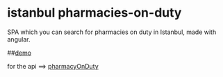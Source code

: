 # istanbul pharmacies-on-duty

SPA which you can search for pharmacies on duty in Istanbul, made with angular.

##[demo](http://hanakamer.github.io/istanbul-pharmacy-angular/build/)

for the api ==> [pharmacyOnDuty](https://github.com/emre/PharmacyOnDuty)

